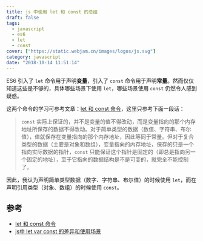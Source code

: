 ```yaml
---
title: js 中使用 let 和 const 的总结 
draft: false
tags:
  - javascript
  - es6
  - let
  - const
cover: ["https://static.webjam.cn/images/logos/js.svg"]
category: javascript
date: "2018-10-14 11:51:14"
---
```



ES6 引入了 `let` 命令用于声明**变量**，引入了 `const` 命令用于声明**常量**。然而仅仅知道这些是不够的，具体哪些场景下使用 `let`，哪些场景使用 `const` 仍然令人感到疑惑。

这两个命令的学习可参考文章：[let 和 const 命令](http://es6.ruanyifeng.com/#docs/let)，这里只参考下面一段话：

> `const` 实际上保证的，并不是变量的值不得改动，而是变量指向的那个内存地址所保存的数据不得改动。对于简单类型的数据（数值、字符串、布尔值），值就保存在变量指向的那个内存地址，因此等同于常量。但对于复合类型的数据（主要是对象和数组），变量指向的内存地址，保存的只是一个指向实际数据的指针，`const` 只能保证这个指针是固定的（即总是指向另一个固定的地址），至于它指向的数据结构是不是可变的，就完全不能控制了。

因此，我认为声明简单类型数据（数字、字符串、布尔值）的时候使用 `let`，而在声明引用类型（对象、数组）的时候使用 `const`。

## 参考

+ [let 和 const 命令](http://es6.ruanyifeng.com/#docs/let)
+ [js中 let var const 的差异和使用场景](https://blog.csdn.net/qq_35713752/article/details/81701262)